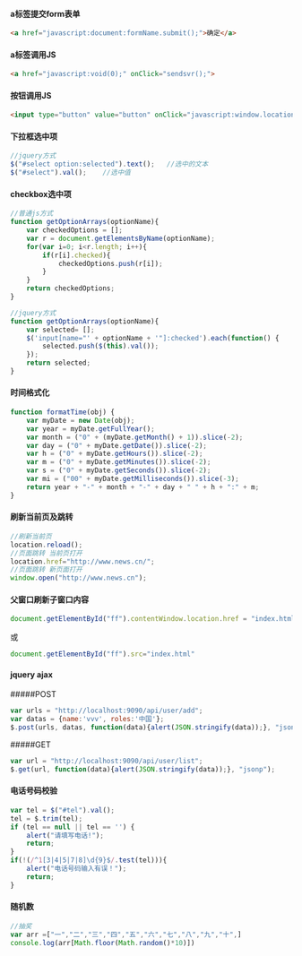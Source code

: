 #### a标签提交form表单
```html
<a href="javascript:document:formName.submit();">确定</a>
```

#### a标签调用JS
```html
<a href="javascript:void(0);" onClick="sendsvr();">
```

#### 按钮调用JS
```html
<input type="button" value="button" onClick="javascript:window.location.href='' " >
```

#### 下拉框选中项
```javascript
//jquery方式
$("#select option:selected").text();   //选中的文本
$("#select").val();    //选中值
```

#### checkbox选中项
```javascript
//普通js方式
function getOptionArrays(optionName){
	var checkedOptions = [];
    var r = document.getElementsByName(optionName);  
    for(var i=0; i<r.length; i++){
    	if(r[i].checked){
    		checkedOptions.push(r[i]);
    	}
    }
    return checkedOptions;
}
```

```javascript
//jquery方式
function getOptionArrays(optionName){
    var selected= [];
    $('input[name="' + optionName + '"]:checked').each(function() {
        selected.push($(this).val());
    });
    return selected;
}
```

#### 时间格式化
```javascript
function formatTime(obj) {
    var myDate = new Date(obj);
    var year = myDate.getFullYear();
    var month = ("0" + (myDate.getMonth() + 1)).slice(-2);
    var day = ("0" + myDate.getDate()).slice(-2);
    var h = ("0" + myDate.getHours()).slice(-2);
    var m = ("0" + myDate.getMinutes()).slice(-2);
    var s = ("0" + myDate.getSeconds()).slice(-2);
    var mi = ("00" + myDate.getMilliseconds()).slice(-3);
    return year + "-" + month + "-" + day + " " + h + ":" + m;
}
```

#### 刷新当前页及跳转
```javascript
//刷新当前页
location.reload();
//页面跳转 当前页打开
location.href="http://www.news.cn/";
//页面跳转 新页面打开
window.open("http://www.news.cn");
```

#### 父窗口刷新子窗口内容
```javascript
document.getElementById("ff").contentWindow.location.href = "index.html"
```
或
```javascript
document.getElementById("ff").src="index.html"
```

#### jquery ajax
#####POST
```javascript
var urls = "http://localhost:9090/api/user/add";
var datas = {name:'vvv', roles:'中国'};
$.post(urls, datas, function(data){alert(JSON.stringify(data));}, "jsonp"); 
```
#####GET
```javascript
var url = "http://localhost:9090/api/user/list";
$.get(url, function(data){alert(JSON.stringify(data));}, "jsonp");
```

#### 电话号码校验
```javascript
var tel = $("#tel").val();
tel = $.trim(tel);
if (tel == null || tel == '') {
	alert("请填写电话!");
	return;
}
if(!(/^1[3|4|5|7|8]\d{9}$/.test(tel))){
	alert("电话号码输入有误！");
	return;
}
```

#### 随机数
```javascript
//抽奖
var arr =["一","二","三","四","五","六","七","八","九","十",]
console.log(arr[Math.floor(Math.random()*10)])
```